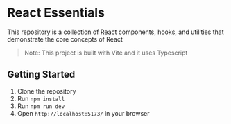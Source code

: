 # React Essentials

This repository is a collection of React components, hooks, and utilities that demonstrate the core concepts of React

> Note: This project is built with Vite and it uses Typescript

## Getting Started

1. Clone the repository
2. Run `npm install`
3. Run `npm run dev`
4. Open `http://localhost:5173/` in your browser
